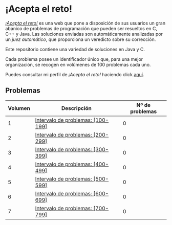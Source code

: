 # ¡Acepta el reto!

[*¡Acepta el reto!*](https://aceptaelreto.com/) es una web que pone a disposición de sus usuarios un gran abanico de problemas de programación que pueden ser resueltos en C, C++ y Java. Las soluciones enviadas son automáticamente analizadas por un *juez automático*, que proporciona un veredicto sobre su corrección.

Este repositorio contiene una variedad de soluciones en Java y C.

Cada problema posee un identificador único que, para una mejor organización, se recogen en volúmenes de 100 problemas cada uno.

Puedes consultar mi perfil de *¡Acepta el reto!* haciendo click [aquí](https://aceptaelreto.com/user/profile.php?id=34718).
## Problemas
| Volumen | Descripción | Nº de problemas |
|---------|-------------|-----------------|
| 1 | [Intervalo de problemas: [100-199]](Problemas/100-199/) | 0 |
| 2 | [Intervalo de problemas: [200-299]](Problemas/200-299/) | 0 |
| 3 | [Intervalo de problemas: [300-399]](Problemas/300-399/) | 0 |
| 4 | [Intervalo de problemas: [400-499]](Problemas/400-499/) | 0 |
| 5 | [Intervalo de problemas: [500-599]](Problemas/500-599/) | 0 |
| 6 | [Intervalo de problemas: [600-699]](Problemas/600-699/) | 0 |
| 7 | [Intervalo de problemas: [700-799]](Problemas/700-799/) | 0 |